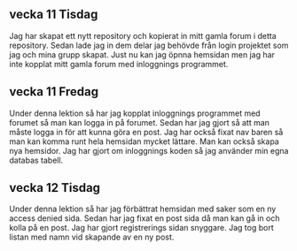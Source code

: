 ## vecka 11 Tisdag
Jag har skapat ett nytt repository och kopierat in mitt gamla forum i detta repository. Sedan lade jag in dem delar jag behövde från login projektet som jag och mina grupp skapat.
Just nu kan jag öpnna hemsidan men jag har inte kopplat mitt gamla forum med inloggnings programmet.

## vecka 11 Fredag
Under denna lektion så har jag kopplat inloggnings programmet med forumet så man kan logga in på forumet.
Sedan har jag gjort så att man måste logga in för att kunna göra en post.
Jag har också fixat nav baren så man kan komma runt hela hemsidan mycket lättare.
Man kan också skapa nya hemsidor.
Jag har gjort om inloggnings koden så jag använder min egna databas tabell.

## vecka 12 Tisdag
Under denna lektion så har jag förbättrat hemsidan med saker som en ny access denied sida.
Sedan har jag fixat en post sida då man kan gå in och kolla på en post.
Jag har gjort registrerings sidan snyggare.
Jag tog bort listan med namn vid skapande av en ny post.
